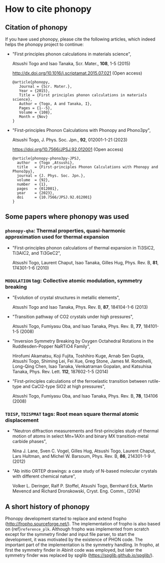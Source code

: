 # How to cite phonopy

## Citation of phonopy

If you have used phonopy, please cite the following articles, which
indeed helps the phonopy project to continue:

- "First principles phonon calculations in materials science",

  Atsushi Togo and Isao Tanaka, Scr. Mater., **108**, 1-5 (2015)

  http://dx.doi.org/10.1016/j.scriptamat.2015.07.021 (Open access)

  ```
  @article{phonopy,
     Journal = {Scr. Mater.},
     Year = {2015},
     Title = {First principles phonon calculations in materials science},
     Author = {Togo, A and Tanaka, I},
     Pages = {1--5},
     Volume = {108},
     Month = {Nov}
  }
  ```

- "First-principles Phonon Calculations with Phonopy and Phono3py",

  Atsushi Togo, J. Phys. Soc. Jpn., **92**, 012001-1-21 (2023)

  https://doi.org/10.7566/JPSJ.92.012001 (Open access)

  ```
  @article{phonopy-phono3py-JPSJ,
    author  = {Togo ,Atsushi},
    title   = {First-principles Phonon Calculations with Phonopy and Phono3py},
    journal = {J. Phys. Soc. Jpn.},
    volume  = {92},
    number  = {1},
    pages   = {012001},
    year    = {2023},
    doi     = {10.7566/JPSJ.92.012001}
  }
  ```

## Some papers where phonopy was used

### `phonopy-qha`: Thermal properties, quasi-harmonic approximation used for thermal expansion

- "First-principles phonon calculations of thermal expansion in Ti3SiC2,
  Ti3AlC2, and Ti3GeC2",

  Atsushi Togo, Laurent Chaput, Isao Tanaka, Gilles Hug, Phys. Rev. B, **81**,
  174301-1-6 (2010)

### `MODULATION` tag: Collective atomic modulation, symmetry breaking

- "Evolution of crystal structures in metallic elements",

  Atsushi Togo and Isao Tanaka, Phys. Rev. B, **87**, 184104-1-6 (2013)

- "Transition pathway of CO2 crystals under high pressures",

  Atsushi Togo, Fumiyasu Oba, and Isao Tanaka, Phys. Rev. B, **77**, 184101-1-5
  (2008)

- "Inversion Symmetry Breaking by Oxygen Octahedral Rotations in the
  Ruddlesden-Popper NaRTiO4 Family",

  Hirofumi Akamatsu, Koji Fujita, Toshihiro Kuge, Arnab Sen Gupta, Atsushi Togo,
  Shiming Lei, Fei Xue, Greg Stone, James M. Rondinelli, Long-Qing Chen, Isao
  Tanaka, Venkatraman Gopalan, and Katsuhisa Tanaka, Phys. Rev. Lett. **112**,
  187602-1-5 (2014)

- "First-principles calculations of the ferroelastic transition between
  rutile-type and CaCl2-type SiO2 at high pressures",

  Atsushi Togo, Fumiyasu Oba, and Isao Tanaka, Phys. Rev. B, **78**, 134106
  (2008)

### `TDISP`, `TDISPMAT` tags: Root mean square thermal atomic displacement

- "Neutron diffraction measurements and first-principles study of thermal motion
  of atoms in select Mn+1AXn and binary MX transition-metal carbide phases",

  Nina J. Lane, Sven C. Vogel, Gilles Hug, Atsushi Togo, Laurent Chaput, Lars
  Hultman, and Michel W. Barsoum, Phys. Rev. B, **86**, 214301-1-9 (2012)

- "Ab initio ORTEP drawings: a case study of N-based molecular crystals with
  different chemical nature",

  Volker L. Deringer, Ralf P. Stoffel, Atsushi Togo, Bernhard Eck, Martin
  Mevencd and Richard Dronskowski, Cryst. Eng. Comm., (2014)

## A short history of phonopy

Phonopy development started to replace and extend fropho
(http://fropho.sourceforge.net/). The implementation of fropho is also based on
{ref}`reference_plk`. Although fropho was implemented from scratch except for
the symmetry finder and input file parser, to start the development, it was
motivated by the existence of PHON code. The important part of the
implementation is the symmetry handling. In fropho, at first the symmetry finder
in Abinit code was employed, but later the symmetry finder was replaced by
spglib (https://spglib.github.io/spglib/).
